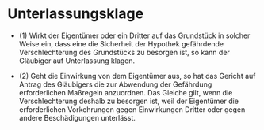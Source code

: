# Unterlassungsklage

- (1) Wirkt der Eigentümer oder ein Dritter auf das Grundstück in solcher Weise ein, dass eine die Sicherheit der Hypothek gefährdende Verschlechterung des Grundstücks zu besorgen ist, so kann der Gläubiger auf Unterlassung klagen.

- (2) Geht die Einwirkung von dem Eigentümer aus, so hat das Gericht auf Antrag des Gläubigers die zur Abwendung der Gefährdung erforderlichen Maßregeln anzuordnen. Das Gleiche gilt, wenn die Verschlechterung deshalb zu besorgen ist, weil der Eigentümer die erforderlichen Vorkehrungen gegen Einwirkungen Dritter oder gegen andere Beschädigungen unterlässt.

